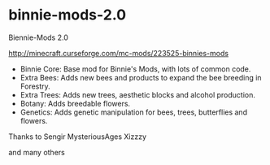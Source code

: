 binnie-mods-2.0
===============

Biennie-Mods 2.0

http://minecraft.curseforge.com/mc-mods/223525-binnies-mods

- Binnie Core: Base mod for Binnie's Mods, with lots of common code.
- Extra Bees: Adds new bees and products to expand the bee breeding in Forestry.
- Extra Trees: Adds new trees, aesthetic blocks and alcohol production.
- Botany: Adds breedable flowers.
- Genetics: Adds genetic manipulation for bees, trees, butterflies and flowers.

Thanks to
Sengir
MysteriousAges
Xizzzy

and many others

